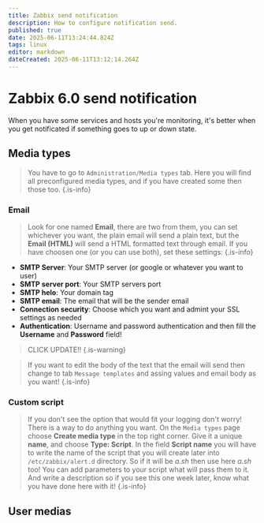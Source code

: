 ```yaml
---
title: Zabbix send notification
description: How to configure notification send.
published: true
date: 2025-06-11T13:24:44.824Z
tags: linux
editor: markdown
dateCreated: 2025-06-11T13:12:14.264Z
---
```


# Zabbix 6.0 send notification

When you have some services and hosts you're monitoring, it's better when you get notificated if something goes to up or down state.

## Media types

> You have to go to `Administration/Media types` tab. Here you will find all preconfigured media types, and if you have created some then those too.
{.is-info}

### Email
> Look for one named **Email**, there are two from them, you can set whichever you want, the plain email will send a plain text, but the **Email (HTML)** will send a HTML formatted text through email. If you have choosen one (or you can use both), set these settings:
{.is-info}

- **SMTP Server**: Your SMTP server (or google or whatever you want to user)
- **SMTP server port**: Your SMTP servers port
- **SMTP helo**: Your domain tag
- **SMTP email**: The email that will be the sender email
- **Connection security**: Choose which you want and admint your SSL settings as needed
- **Authentication**: Username and password authentication and then fill the **Username** and **Password** field!

> CLICK UPDATE!!
{.is-warning}

> If you want to edit the body of the text that the email will send then change to tab `Message templates` and assing values and email body as you want!
{.is-info}


### Custom script

> If you don't see the option that would fit your logging don't worry! There is a way to do anything you want. On the `Media types` page choose **Create media type** in the top right corner. Give it a unique **name**, and choose **Type: Script**. In the field  **Script name** you will have to write the name of the script that you will create later into `/etc/zabbix/alert.d` directory. So if it will be *a.sh* then use here *a.sh* too!
You can add parameters to your script what will pass them to it. And write a description so if you see this one week later, know what you have done here with it!
{.is-info}

## User medias
